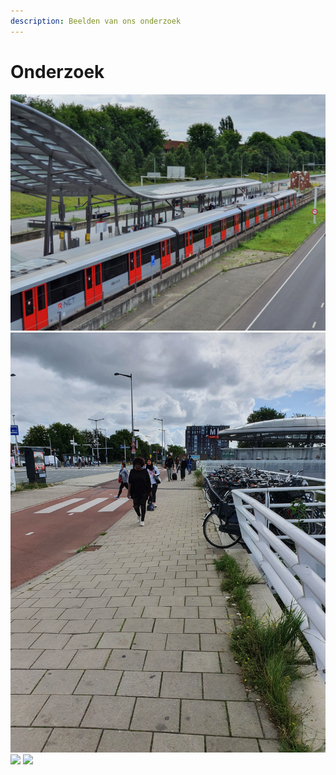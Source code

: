 ```yaml
---
description: Beelden van ons onderzoek
---
```


# Onderzoek

![](../../../.gitbook/assets/20200831_120323.jpg) ![](../../../.gitbook/assets/1.jpg) ![](../../../.gitbook/assets/2.jpg) ![](../../../.gitbook/assets/3.jpg) 

